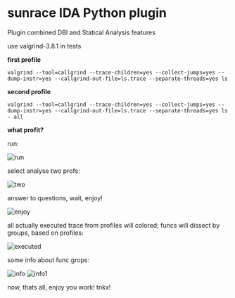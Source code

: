 sunrace IDA Python plugin
=========================

Plugin combined DBI and Statical Analysis features

use valgrind-3.8.1 in tests


**first profile**
```
valgrind --tool=callgrind --trace-children=yes --collect-jumps=yes --dump-instr=yes --callgrind-out-file=ls.trace --separate-threads=yes ls
```

**second profile**
```
valgrind --tool=callgrind --trace-children=yes --collect-jumps=yes --dump-instr=yes --callgrind-out-file=ls.trace --separate-threads=yes ls - all
```


**what profit?**

run:

<img src="http://sharepix.ru/request/2y79d5nqj7aqkm01zmpzp954py2eywx1v4999wzr/image496280q6.jpeg" alt="run" title="Run" />

select analyse two profs:

<img src="http://sharepix.ru/request/6hvbg57qjjv4h4sd3vkw3lefkj6ntj3z1yah3g8m/image496281ln.jpeg" alt="two" title="Select Profs" />

answer to questions, wait, enjoy!

<img src="http://sharepix.ru/request/2n7rgx7g4p5mm5qwmzdobo2verzxz9f1vmsbjzsm/image496282sj.jpeg" alt="enjoy" title="Work Done" />

all actually executed trace from profiles will colored; funcs will dissect by groups, based on profiles:

<img src="http://sharepix.ru/request/uk0wlc720bxu3xs6ulsrhm8nj0lnjnfe8pat2hua/image4962834p.jpeg" alt="executed" title="Trace" />

some info about func grops:

<img src="http://sharepix.ru/request/efygkhtr7jomhs9zo5uzztaynut4jm0y28elp9dv/image496284bu.jpeg" alt="info" title="Info" />

<img src="http://sharepix.ru/request/pbvwpybkyfpzvi8z1xudtit5q9ye3d9so4pe31y1/image496279a8.jpeg" alt="info1" title="Info1" />

now, thats all, enjoy you work!
tnkx!

